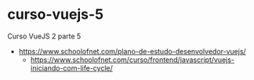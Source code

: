 # curso-vuejs-5
Curso VueJS 2 parte 5

- https://www.schoolofnet.com/plano-de-estudo-desenvolvedor-vuejs/
  - https://www.schoolofnet.com/curso/frontend/javascript/vuejs-iniciando-com-life-cycle/
